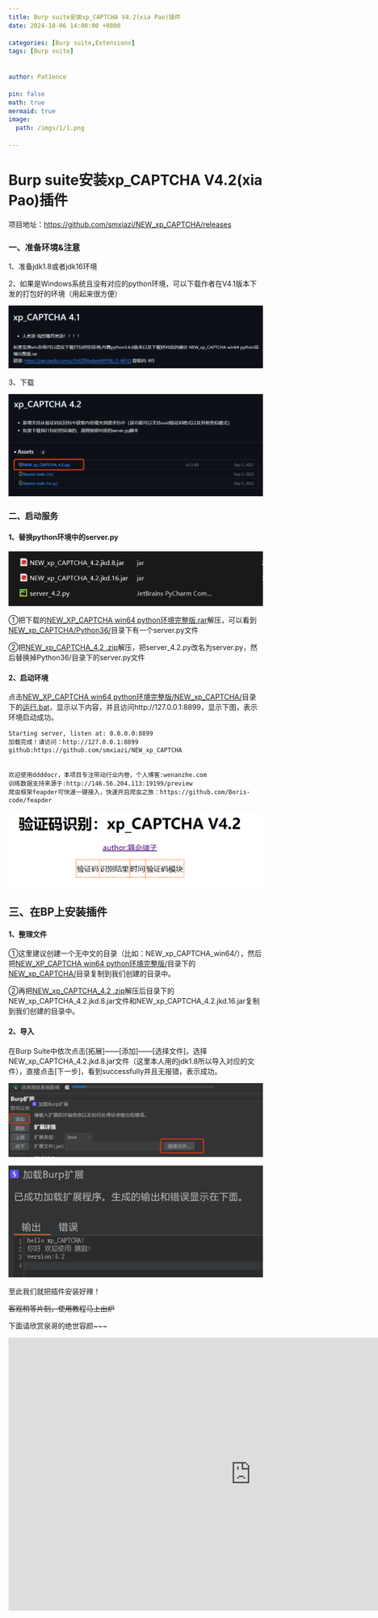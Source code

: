 ```yaml
---
title: Burp suite安装xp_CAPTCHA V4.2(xia Pao)插件
date: 2024-10-06 14:00:00 +0800

categories: [Burp suite,Extensions]
tags: [Burp suite]


author: Pat1ence

pin: false
math: true
mermaid: true
image:
  path: /imgs/1/1.png

---
```




# Burp suite安装xp_CAPTCHA V4.2(xia Pao)插件

项目地址：https://github.com/smxiazi/NEW_xp_CAPTCHA/releases

### 一、准备环境&注意

1、准备jdk1.8或者jdk16环境



2、如果是Windows系统且没有对应的python环境，可以下载作者在V4.1版本下发的打包好的环境（用起来很方便）



![img](https://raw.githubusercontent.com/Leaderchen007/Leaderchen007.github.io/refs/heads/master/imgs/1/2.png)



3、下载

![img](https://raw.githubusercontent.com/Leaderchen007/Leaderchen007.github.io/refs/heads/master/imgs/1/3.png)



### 二、启动服务

#### 1、替换python环境中的server.py

![img](https://raw.githubusercontent.com/Leaderchen007/Leaderchen007.github.io/refs/heads/master/imgs/1/4.png)

①把下载的<u>NEW_XP_CAPTCHA win64 python环境完整版.rar</u>解压，可以看到<u>NEW_xp_CAPTCHA/Python36/</u>目录下有一个server.py文件

②把<u>NEW_xp_CAPTCHA_4.2 .zip</u>解压，把server_4.2.py改名为server.py，然后替换掉Python36/目录下的server.py文件

#### 2、启动环境

点击<u>NEW_XP_CAPTCHA win64 python环境完整版/NEW_xp_CAPTCHA/</u>目录下的<u>运行.bat</u>，显示以下内容，并且访问http://127.0.0.1:8899，显示下图，表示环境启动成功。

~~~
Starting server, listen at: 0.0.0.0:8899
加载完成！请访问：http://127.0.0.1:8899
github:https://github.com/smxiazi/NEW_xp_CAPTCHA


欢迎使用ddddocr，本项目专注带动行业内卷，个人博客:wenanzhe.com
训练数据支持来源于:http://146.56.204.113:19199/preview
爬虫框架feapder可快速一键接入，快速开启爬虫之旅：https://github.com/Boris-code/feapder
~~~

![img](https://raw.githubusercontent.com/Leaderchen007/Leaderchen007.github.io/refs/heads/master/imgs/1/1.png)

## 三、在BP上安装插件

#### 1、整理文件

①这里建议创建一个无中文的目录（比如：NEW_xp_CAPTCHA_win64/），然后把<u>NEW_XP_CAPTCHA win64 python环境完整版/</u>目录下的<u>NEW_xp_CAPTCHA/</u>目录复制到我们创建的目录中。

②再把<u>NEW_xp_CAPTCHA_4.2 .zip</u>解压后目录下的NEW_xp_CAPTCHA_4.2.jkd.8.jar文件和NEW_xp_CAPTCHA_4.2.jkd.16.jar复制到我们创建的目录中。

#### 2、导入

在Burp Suite中依次点击[拓展]——[添加]——[选择文件]，选择NEW_xp_CAPTCHA_4.2.jkd.8.jar文件（这里本人用的jdk1.8所以导入对应的文件），直接点击[下一步]，看到successfully并且无报错，表示成功。

![img](https://raw.githubusercontent.com/Leaderchen007/Leaderchen007.github.io/refs/heads/master/imgs/1/5.png)

![img](https://raw.githubusercontent.com/Leaderchen007/Leaderchen007.github.io/refs/heads/master/imgs/1/6.png)



至此我们就把插件安装好辣！

~~客观稍等片刻，使用教程马上出炉~~



下面请欣赏泉哥的绝世容颜~~~



<iframe width="960" height="540" frameborder="0" src="https://open.douyin.com/player/video?vid=7422095296701746482&autoplay=0" referrerpolicy="unsafe-url" allowfullscreen></iframe>







